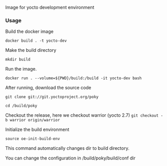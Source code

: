Image for yocto development environment

### Usage

Build the docker image

``docker build . -t yocto-dev``

Make the build directory

``mkdir build``

Run the image.

``docker run . --volume=${PWD}/build:/build -it yocto-dev bash``

After running, download the source code

``git clone git://git.yoctoproject.org/poky``

``cd /build/poky``

Checkout the release, here we checkout warrior (yocto 2.7)
``git checkout -b warrior origin/warrior`` 

Initialize the build environment

``source oe-init-build-env``

This command automatically changes dir to
build directory.

You can change the configuration in /build/poky/build/conf dir
